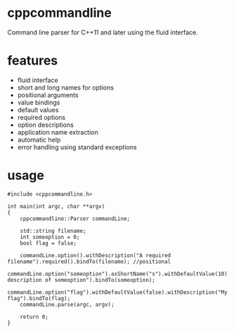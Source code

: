# cppcommandline

Command line parser for C++11 and later using the fluid interface.

# features

- fluid interface
- short and long names for options
- positional arguments
- value bindings
- default values
- required options
- option descriptions
- application name extraction
- automatic help
- error handling using standard exceptions

# usage

```
#include <cppcommandline.h>

int main(int argc, char **argv)
{
    cppcommandline::Parser commandLine;

    std::string filename;
    int someoption = 0;
    bool flag = false;

    commandLine.option().withDescription("A required filename").required().bindTo(filename); //positional
    commandLine.option("someoption").asShortName("s").withDefaultValue(10).withDescription("My description of someoption").bindTo(someoption);
    commandLine.option("flag").withDefaultValue(false).withDescription("My flag").bindTo(flag);
    commandLine.parse(argc, argv);
    
    return 0;
}
```
